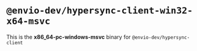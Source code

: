 # `@envio-dev/hypersync-client-win32-x64-msvc`

This is the **x86_64-pc-windows-msvc** binary for `@envio-dev/hypersync-client`

